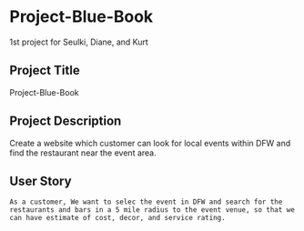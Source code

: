 # Project-Blue-Book
1st project for Seulki, Diane, and Kurt 

## Project Title
Project-Blue-Book

## Project Description
Create a website which customer can look for local events within DFW and find the restaurant near the event area.


## User Story
```
As a customer, We want to selec the event in DFW and search for the restaurants and bars in a 5 mile radius to the event venue, so that we can have estimate of cost, decor, and service rating. 
```
